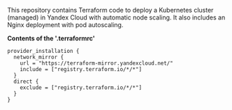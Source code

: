This repository contains Terraform code to deploy a Kubernetes cluster (managed) in Yandex Cloud with automatic node scaling. It also includes an Nginx deployment with pod autoscaling.

**Contents of the '.terraformrc'**
```
provider_installation {
  network_mirror {
    url = "https://terraform-mirror.yandexcloud.net/"
    include = ["registry.terraform.io/*/*"]
  }
  direct {
    exclude = ["registry.terraform.io/*/*"]
  }
}
```
